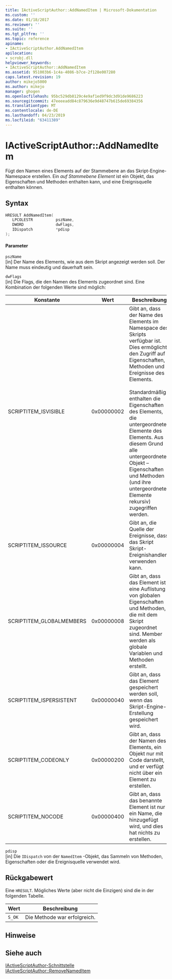 ```yaml
---
title: IActiveScriptAuthor::AddNamedItem | Microsoft-Dokumentation
ms.custom: ''
ms.date: 01/18/2017
ms.reviewer: ''
ms.suite: ''
ms.tgt_pltfrm: ''
ms.topic: reference
apiname:
- IActiveScriptAuthor.AddNamedItem
apilocation:
- scrobj.dll
helpviewer_keywords:
- IActiveScriptAuthor::AddNamedItem
ms.assetid: 951003b6-1c4a-4086-b7ce-2f128e007280
caps.latest.revision: 19
author: mikejo5000
ms.author: mikejo
manager: ghogen
ms.openlocfilehash: 95bc529db8129c4e9af1ed9f9dc3d91de9686223
ms.sourcegitcommit: 47eeeeadd84c879636e9d48747b615de69384356
ms.translationtype: MT
ms.contentlocale: de-DE
ms.lasthandoff: 04/23/2019
ms.locfileid: "63411389"
---
```

# <a name="iactivescriptauthoraddnameditem"></a>IActiveScriptAuthor::AddNamedItem
Fügt den Namen eines Elements auf der Stammebene an das Skript-Engine-Namespace erstellen. Ein *auf Stammebene Element* ist ein Objekt, das Eigenschaften und Methoden enthalten kann, und eine Ereignisquelle enthalten können.  
  
## <a name="syntax"></a>Syntax  
  
```cpp
HRESULT AddNamedItem(  
   LPCOLESTR          pszName,  
   DWORD              dwFlags,  
   IDispatch          *pdisp  
);  
```  
  
#### <a name="parameters"></a>Parameter  
 `pszName`  
 [in] Der Name des Elements, wie aus dem Skript angezeigt werden soll. Der Name muss eindeutig und dauerhaft sein.  
  
 `dwFlags`  
 [in] Die Flags, die den Namen des Elements zugeordnet sind. Eine Kombination der folgenden Werte sind möglich:  
  
|Konstante|Wert|Beschreibung|  
|--------------|-----------|-----------------|  
|SCRIPTITEM_ISVISIBLE|0x00000002|Gibt an, dass der Name des Elements im Namespace des Skripts verfügbar ist. Dies ermöglicht den Zugriff auf Eigenschaften, Methoden und Ereignisse des Elements.<br /><br /> Standardmäßig enthalten die Eigenschaften des Elements, die untergeordneten Elemente des Elements. Aus diesem Grund alle untergeordneten Objekt – Eigenschaften und Methoden (und ihre untergeordneten Elemente rekursiv) zugegriffen werden.|  
|SCRIPTITEM_ISSOURCE|0x00000004|Gibt an, die Quelle der Ereignisse, dass das Skript Skript-Ereignishandler verwenden kann.|  
|SCRIPTITEM_GLOBALMEMBERS|0x00000008|Gibt an, dass das Element ist eine Auflistung von globalen Eigenschaften und Methoden, die mit dem Skript zugeordnet sind. Member werden als globale Variablen und Methoden erstellt.|  
|SCRIPTITEM_ISPERSISTENT|0x00000040|Gibt an, dass das Element gespeichert werden soll, wenn das Skript-Engine-Erstellung gespeichert wird.|  
|SCRIPTITEM_CODEONLY|0x00000200|Gibt an, dass der Namen des Elements, ein Objekt nur mit Code darstellt, und er verfügt nicht über ein Element zu erstellen.|  
|SCRIPTITEM_NOCODE|0x00000400|Gibt an, dass das benannte Element ist nur ein Name, die hinzugefügt wird, und dies hat nichts zu erstellen.|  
  
 `pdisp`  
 [in] Die `IDispatch` von der `NamedItem` -Objekt, das Sammeln von Methoden, Eigenschaften oder die Ereignisquelle verwendet wird.  
  
## <a name="return-value"></a>Rückgabewert  
 Eine `HRESULT`. Mögliches Werte (aber nicht die Einzigen) sind die in der folgenden Tabelle.  
  
|Wert|Beschreibung|  
|-----------|-----------------|  
|`S_OK`|Die Methode war erfolgreich.|  
  
## <a name="remarks"></a>Hinweise  
  
## <a name="see-also"></a>Siehe auch  
 [IActiveScriptAuthor-Schnittstelle](../../winscript/reference/iactivescriptauthor-interface.md)   
 [IActiveScriptAuthor::RemoveNamedItem](../../winscript/reference/iactivescriptauthor-removenameditem.md)